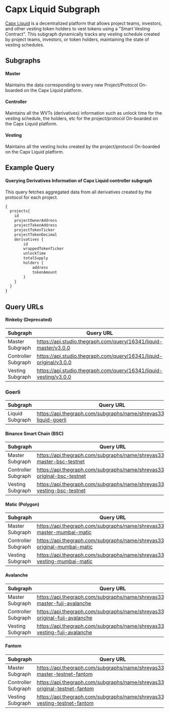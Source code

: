 # Capx Liquid Subgraph

[Capx Liquid](https://liquid.capx.fi/) is a decentralized platform that allows project teams, investors, and other vesting token holders to vest tokens using a "Smart Vesting Contract". This subgraph dynamically tracks any vesting schedule created by project teams, investors, or token holders, maintaining the state of vesting schedules.

## Subgraphs

#### Master
Maintains the data corresponding to every new Project/Protocol On-boarded on the Capx Liquid platform.
#### Controller
Maintains all the WVTs (derivatives) information such as unlock time for the vesting schedule, the holders, etc for the project/protocol On-boarded on the Capx Liquid platform.
#### Vesting
Maintains all the vesting locks created by the project/protocol On-boarded on the Capx Liquid platform.

## Example Query
#### Querying Derivatives Information of Capx Liquid controller subgraph

This query fetches aggregated data from all derivatives created by the protocol for each project. 

```graphql
{
  projects{
    id
    projectOwnerAddress
    projectTokenAddress
    projectTokenTicker
    projectTokenDecimal
    derivatives {
        id
        wrappedTokenTicker
        unlockTime
        totalSupply
        holders {
            address
            tokenAmount
        }
    }
  }
}
```
## Query URLs

#### Rinkeby (Deprecated)

| Subgraph     | Query URL  |
|---------------------|--------------------------------------------------------------------|
| Master Subgraph     | https://api.studio.thegraph.com/query/16341/liquid-master/v3.0.0   |
| Controller Subgraph | https://api.studio.thegraph.com/query/16341/liquid-original/v3.0.0 |
| Vesting Subgraph    | https://api.studio.thegraph.com/query/16341/liquid-vesting/v3.0.0  |

### Goerli 
| Subgraph     | Query URL  |
|---------------------|--------------------------------------------------------------------|
| Liquid Subgraph     | https://api.thegraph.com/subgraphs/name/shreyas3336/capx-liquid-goerli   |

#### Binance Smart Chain (BSC)
| Subgraph     | Query URL  |
|---------------------|--------------------------------------------------------------------|
| Master Subgraph     |https://api.thegraph.com/subgraphs/name/shreyas3336/liquid-master-bsc-testnet	|
| Controller Subgraph |https://api.thegraph.com/subgraphs/name/shreyas3336/liquid-original-bsc-testnet	|
| Vesting Subgraph    |https://api.thegraph.com/subgraphs/name/shreyas3336/liquid-vesting-bsc-testnet	|
#### Matic (Polygon)
| Subgraph     | Query URL  |
|---------------------|--------------------------------------------------------------------|
| Master Subgraph     |https://api.thegraph.com/subgraphs/name/shreyas3336/liquid-master-mumbai-matic	|
| Controller Subgraph |https://api.thegraph.com/subgraphs/name/shreyas3336/liquid-original-mumbai-matic	|
| Vesting Subgraph    |https://api.thegraph.com/subgraphs/name/shreyas3336/liquid-vesting-mumbai-matic	|
#### Avalanche
| Subgraph     | Query URL  |
|---------------------|--------------------------------------------------------------------|
| Master Subgraph     |https://api.thegraph.com/subgraphs/name/shreyas3336/liquid-master-fuji-avalanche	|
| Controller Subgraph |https://api.thegraph.com/subgraphs/name/shreyas3336/liquid-original-fuji-avalanche	|
| Vesting Subgraph    |https://api.thegraph.com/subgraphs/name/shreyas3336/liquid-vesting-fuji-avalanche	|
#### Fantom
| Subgraph     | Query URL  |
|---------------------|--------------------------------------------------------------------|
| Master Subgraph     |https://api.thegraph.com/subgraphs/name/shreyas3336/liquid-master-testnet-fantom	|
| Controller Subgraph |https://api.thegraph.com/subgraphs/name/shreyas3336/liquid-original-testnet-fantom	|
| Vesting Subgraph    |https://api.thegraph.com/subgraphs/name/shreyas3336/liquid-vesting-testnet-fantom	|